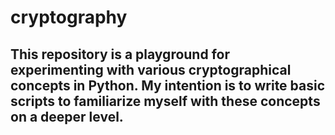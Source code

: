 # cryptography

## This repository is a playground for experimenting with various cryptographical concepts in Python. My intention is to write basic scripts to familiarize myself with these concepts on a deeper level.
